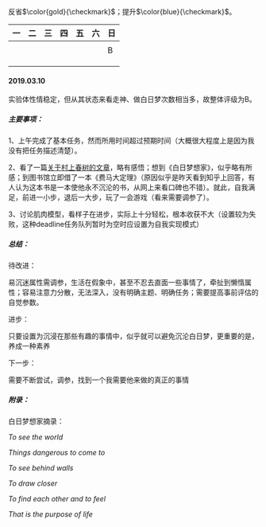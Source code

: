 反省$\color{gold}{\checkmark}$；提升$\color{blue}{\checkmark}$。

| 一   | 二   | 三   | 四   | 五   | 六   | 日   |
| ---- | ---- | ---- | ---- | ---- | ---- | ---- |
|      |      |      |      |      |      |      |
|      |      |      |      |      |      | B    |
|      |      |      |      |      |      |      |
|      |      |      |      |      |      |      |
|      |      |      |      |      |      |      |



#### 2019.03.10

实验体性情稳定，但从其状态来看走神、做白日梦次数相当多，故整体评级为B。

##### 主要事项：

1、上午完成了基本任务，然而所用时间超过预期时间（大概很大程度上是因为我没有把任务描述清楚）。

2、看了一篇[关于村上春树的文章](https://xw.qq.com/amphtml/20190308A1JBDX00)，略有感悟；想到《白日梦想家》，似乎略有所感；到图书馆立即借了一本《费马大定理》（原因似乎是昨天看到知乎上回答，有人认为这本书是一本使他永不沉沦的书，从网上来看口碑也不错）。就此，自我满足，前进一小步，退后一大步，玩了一会游戏（看来需要调参了）。

3、讨论肌肉模型，看样子在进步，实际上十分轻松，根本收获不大（设置较为失败，这种deadline任务队列暂时为空时应设置为自我实现模式）

##### 总结：

待改进：

易沉迷属性需调参，生活在假象中，甚至不忍去直面一些事情了，牵扯到懒惰属性；容易注意力分散，无法深入，没有明确主题、明确任务；需要提高事前评估的自觉参数。

进步：

只要设置为沉浸在那些有趣的事情中，似乎就可以避免沉沦白日梦，更重要的是，养成一种素养

下一步：

需要不断尝试，调参，找到一个我需要他来做的真正的事情

##### 附录：

白日梦想家摘录：

$To\ see\ the\ world$

$Things\ dangerous\ to\ come\ to$

$To\ see\ behind\ walls$

$To\ draw\ closer$

$To\ find\ each\ other\ and\ to\ feel$

$That\ is\ the\ purpose\ of\ life$
